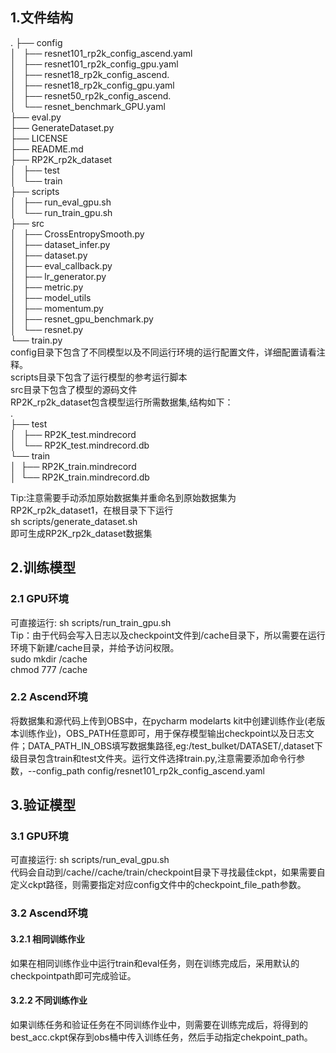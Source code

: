 ## 1.文件结构
.
├── config  
│   ├── resnet101_rp2k_config_ascend.yaml  
│   ├── resnet101_rp2k_config_gpu.yaml  
│   ├── resnet18_rp2k_config_ascend.  
│   ├── resnet18_rp2k_config_gpu.yaml  
│   ├── resnet50_rp2k_config_ascend.  
│   └── resnet_benchmark_GPU.yaml  
├── eval.py  
├── GenerateDataset.py  
├── LICENSE  
├── README.md  
├── RP2K_rp2k_dataset  
│   ├── test  
│   └── train  
├── scripts  
│   ├── run_eval_gpu.sh  
│   └── run_train_gpu.sh  
├── src  
│   ├── CrossEntropySmooth.py  
│   ├── dataset_infer.py  
│   ├── dataset.py  
│   ├── eval_callback.py  
│   ├── lr_generator.py  
│   ├── metric.py  
│   ├── model_utils  
│   ├── momentum.py  
│   ├── resnet_gpu_benchmark.py  
│   └── resnet.py  
└── train.py  
config目录下包含了不同模型以及不同运行环境的运行配置文件，详细配置请看注释。  
scripts目录下包含了运行模型的参考运行脚本  
src目录下包含了模型的源码文件  
RP2K_rp2k_dataset包含模型运行所需数据集,结构如下：  
.  
├── test  
│   ├── RP2K_test.mindrecord  
│   └── RP2K_test.mindrecord.db  
└── train  
│  ├── RP2K_train.mindrecord  
│  └── RP2K_train.mindrecord.db  

Tip:注意需要手动添加原始数据集并重命名到原始数据集为RP2K_rp2k_dataset1，在根目录下下运行  
sh scripts/generate_dataset.sh  
即可生成RP2K_rp2k_dataset数据集  
## 2.训练模型
### 2.1 GPU环境
可直接运行:
sh scripts/run_train_gpu.sh  
Tip：由于代码会写入日志以及checkpoint文件到/cache目录下，所以需要在运行环境下新建/cache目录，并给予访问权限。  
sudo mkdir /cache  
chmod 777 /cache

### 2.2 Ascend环境
将数据集和源代码上传到OBS中，在pycharm modelarts kit中创建训练作业(老版本训练作业)，OBS_PATH任意即可，用于保存模型输出checkpoint以及日志文件；DATA_PATH_IN_OBS填写数据集路径,eg:/test_bulket/DATASET/,dataset下级目录包含train和test文件夹。运行文件选择train.py,注意需要添加命令行参数，--config_path config/resnet101_rp2k_config_ascend.yaml    

## 3.验证模型
### 3.1 GPU环境
可直接运行:
sh scripts/run_eval_gpu.sh  
代码会自动到/cache//cache/train/checkpoint目录下寻找最佳ckpt，如果需要自定义ckpt路径，则需要指定对应config文件中的checkpoint_file_path参数。

### 3.2 Ascend环境
#### 3.2.1 相同训练作业  
如果在相同训练作业中运行train和eval任务，则在训练完成后，采用默认的checkpointpath即可完成验证。  
#### 3.2.2 不同训练作业
如果训练任务和验证任务在不同训练作业中，则需要在训练完成后，将得到的best_acc.ckpt保存到obs桶中传入训练任务，然后手动指定chekpoint_path。



